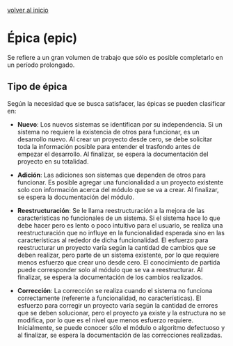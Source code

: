 [volver al inicio](/readme.md)

# Épica (epic)

Se refiere a un gran volumen de trabajo que sólo es posible completarlo en un período prolongado.

## Tipo de épica

Según la necesidad que se busca satisfacer, las épicas se pueden clasificar en:

- **Nuevo**: Los nuevos sistemas se identifican por su independencia. Si un sistema no requiere la existencia de otros para funcionar, es un desarrollo nuevo. Al crear un proyecto desde cero, se debe solicitar toda la información posible para entender el trasfondo antes de empezar el desarrollo. Al finalizar, se espera la documentación del proyecto en su totalidad.

- **Adición**: Las adiciones son sistemas que dependen de otros para funcionar. Es posible agregar una funcionalidad a un proyecto existente solo con información acerca del módulo que se va a crear. Al finalizar, se espera la documentación del módulo.

- **Reestructuración**: Se le llama reestructuración a la mejora de las características no funcionales de un sistema. Si el sistema hace lo que debe hacer pero es lento o poco intuitivo para el usuario, se realiza una reestructuración que no influye en la funcionalidad esperada sino en las características al rededor de dicha funcionalidad. El esfuerzo para reestructurar un proyecto varía según la cantidad de cambios que se deben realizar, pero parte de un sistema existente, por lo que requiere menos esfuerzo que crear uno desde cero. El conocimiento de partida puede corresponder solo al módulo que se va a reestructurar. Al finalizar, se espera la documentación de los cambios realizados.

- **Corrección**: La corrección se realiza cuando el sistema no funciona correctamente (referente a funcionalidad, no características). El esfuerzo para corregir un proyecto varía según la cantidad de errores que se deben solucionar, pero el proyecto ya existe y la estructura no se modifica, por lo que es el nivel que menos esfuerzo requiere. Inicialmente, se puede conocer sólo el módulo o algoritmo defectuoso y al finalizar, se espera la documentación de las correcciones realizadas.